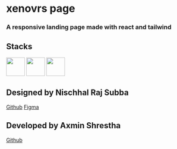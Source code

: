 # xenovrs page
### A responsive landing page made with react and tailwind

## Stacks
<div>
<img width="50" src="https://cdn.jsdelivr.net/gh/devicons/devicon@latest/icons/vitejs/vitejs-original.svg" />

<img width="50" src="https://cdn.jsdelivr.net/gh/devicons/devicon@latest/icons/react/react-original-wordmark.svg" />

<img width="50" src="https://cdn.jsdelivr.net/gh/devicons/devicon@latest/icons/tailwindcss/tailwindcss-original.svg" />

</div>

[//]: # ([Website]&#40;https://statuesque-semolina-a1b399.netlify.app/&#41;)

## Designed by Nischhal Raj Subba

[Github](https://github.com/Nischhalsubba)
[Figma](https://www.figma.com/file/VlPvPiyoG2mRMx5X5C8wph/Xenovrs-Landing-Page---NBAS?node-id=53%3A362)

## Developed by Axmin Shrestha
[Github](https://github.com/ax-sh)

